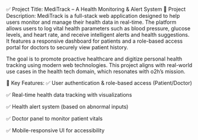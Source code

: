 ✅ Project Title: MediTrack – A Health Monitoring & Alert System
📄 Project Description:
MediTrack is a full-stack web application designed to help users monitor and manage their health data in real-time. The platform allows users to log vital health parameters such as blood pressure, glucose levels, and heart rate, and receive intelligent alerts and health suggestions. It features a responsive dashboard for patients and a role-based access portal for doctors to securely view patient history.

The goal is to promote proactive healthcare and digitize personal health tracking using modern web technologies. This project aligns with real-world use cases in the health tech domain, which resonates with o2h’s mission.


🌟 Key Features:
✅ User authentication & role-based access (Patient/Doctor)

✅ Real-time health data tracking with visualizations

✅ Health alert system (based on abnormal inputs)

✅ Doctor panel to monitor patient vitals

✅ Mobile-responsive UI for accessibility
